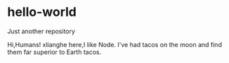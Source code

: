 # hello-world
Just another repository

Hi,Humans!
xlianghe here,I like Node.
I've had tacos on the moon and find them far superior to Earth tacos.
